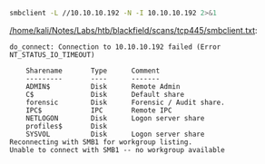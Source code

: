 ```bash
smbclient -L //10.10.10.192 -N -I 10.10.10.192 2>&1
```

[/home/kali/Notes/Labs/htb/blackfield/scans/tcp445/smbclient.txt](file:///home/kali/Notes/Labs/htb/blackfield/scans/tcp445/smbclient.txt):

```
do_connect: Connection to 10.10.10.192 failed (Error NT_STATUS_IO_TIMEOUT)

	Sharename       Type      Comment
	---------       ----      -------
	ADMIN$          Disk      Remote Admin
	C$              Disk      Default share
	forensic        Disk      Forensic / Audit share.
	IPC$            IPC       Remote IPC
	NETLOGON        Disk      Logon server share
	profiles$       Disk
	SYSVOL          Disk      Logon server share
Reconnecting with SMB1 for workgroup listing.
Unable to connect with SMB1 -- no workgroup available


```
